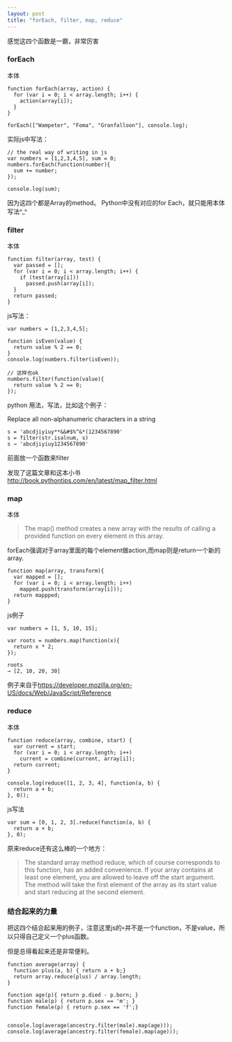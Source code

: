 ```yaml
---
layout: post
title: "forEach, filter, map, reduce"
---
```


感觉这四个函数是一霸，非常厉害


### forEach

本体

```
function forEach(array, action) {
  for (var i = 0; i < array.length; i++) {
    action(array[i]);
  }
}

forEach(["Wampeter", "Foma", "Granfalloon"], console.log);
```

实际js中写法：

```
// the real way of writing in js
var numbers = [1,2,3,4,5], sum = 0;
numbers.forEach(function(number){
  sum += number;
});

console.log(sum);

```

因为这四个都是Array的method。 Python中没有对应的for Each，就只能用本体写法^_^


### filter

本体

```
function filter(array, test) {
  var passed = [];
  for (var i = 0; i < array.length; i++) {
    if (test(array[i]))
      passed.push(array[i]);
  }
  return passed;
}
```

js写法：


```
var numbers = [1,2,3,4,5];

function isEven(value) {
  return value % 2 == 0;
}
console.log(numbers.filter(isEven));

// 这样也ok
numbers.filter(function(value){
  return value % 2 == 0;
});
```

python 用法，写法，比如这个例子：

Replace all non-alphanumeric characters in a string


```
s = 'abcdjiyiuy**&&#$%^&*(1234567890'
s = filter(str.isalnum, s)
s → 'abcdjiyiuy1234567890'
```

前面放一个函数来filter


发现了这篇文章和这本小书<http://book.pythontips.com/en/latest/map_filter.html>


### map

本体

>The map() method creates a new array with the results of calling a provided function on every element in this array.

forEach强调对于array里面的每个element做action,而map则是return一个新的array.


```
function map(array, transform){
  var mapped = [];
  for (var i = 0; i < array.length; i++) 
    mapped.push(transform(array[i]));
  return mappped;
}
```


js例子

```
var numbers = [1, 5, 10, 15];

var roots = numbers.map(function(x){
  return x * 2;
});

roots
→ [2, 10, 20, 30] 
```


例子来自于<https://developer.mozilla.org/en-US/docs/Web/JavaScript/Reference>


### reduce

本体

```
function reduce(array, combine, start) {
  var current = start;
  for (var i = 0; i < array.length; i++)
    current = combine(current, array[i]);
  return current;
}

console.log(reduce([1, 2, 3, 4], function(a, b) {
  return a + b;
}, 0));
```

js写法

```
var sum = [0, 1, 2, 3].reduce(function(a, b) {
  return a + b;
}, 0);
```

原来reduce还有这么棒的一个地方：

> The standard array method reduce, which of course corresponds to this function, has an added convenience. If your array contains at least one element, you are allowed to leave off the start argument. The method will take the first element of the array as its start value and start reducing at the second element.

### 结合起来的力量

把这四个结合起来用的例子，注意这里js的`+`并不是一个function，不是value，所以只得自己定义一个plus函数。

但是总得看起来还是非常便利。


```
function average(array) {
  function plus(a, b) { return a + b;}
  return array.reduce(plus) / array.length;
}

function age(p){ return p.died - p.born; }
function male(p) { return p.sex == 'm'; }
function female(p) { return p.sex == 'f';}


console.log(average(ancestry.filter(male).map(age)));
console.log(average(ancestry.filter(female).map(age)));
```
